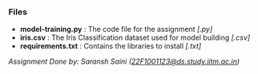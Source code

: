 ### Files
- **model-training.py** : The code file for the assignment *[.py]*
- **iris.csv** : The Iris Classification dataset used for model building *[.csv]*
- **requirements.txt** : Contains the libraries to install *[.txt]*

*Assignment Done by: Saransh Saini (22F1001123@ds.study.iitm.ac.in)*
